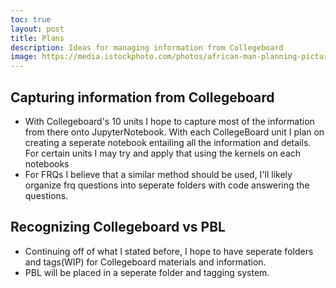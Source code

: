 ```yaml
---
toc: true
layout: post
title: Plans
description: Ideas for managing information from Collegeboard
image: https://media.istockphoto.com/photos/african-man-planning-picture-id506291724
---
```


## Capturing information from Collegeboard
- With Collegeboard's 10 units I hope to capture most of the information from there onto JupyterNotebook. With each CollegeBoard unit I plan on creating a seperate notebook entailing all the information and details. For certain units I may try and apply that using the kernels on each notebooks
- For FRQs I believe that a similar method should be used, I'll likely organize frq questions into seperate folders with code answering the questions. 

## Recognizing Collegeboard vs PBL
- Continuing off of what I stated before, I hope to have seperate folders and tags(WIP) for Collegeboard materials and information.
- PBL will be placed in a seperate folder and tagging system. 